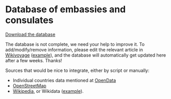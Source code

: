 # Database of embassies and consulates

[Download the database](http://datahub.io/dataset/embassies-and-consulates)

The database is not complete, we need your help to improve it. To add/modify/remove information, please edit the relevant article in [Wikivoyage](http://wikivoyage.org) ([example](https://en.wikivoyage.org/wiki/Karachi#Consulates)), and the database will automatically get updated here after a few weeks. Thanks!

Sources that would be nice to integrate, either by script or manually:
- Individual countries data mentioned at [OpenData](http://opendata.stackexchange.com/questions/4149)
- [OpenStreetMap](http://wiki.openstreetmap.org/wiki/Tag:amenity%3Dembassy)
- [Wikipedia](https://en.wikipedia.org/wiki/Category:Diplomatic_missions_by_sending_country), or Wikidata ([example](https://www.wikidata.org/wiki/Q2331721)).
